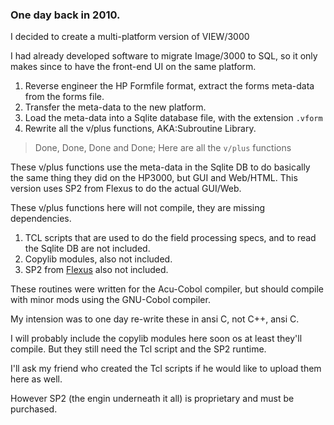 ### One day back in 2010.

I decided to create a multi-platform version of VIEW/3000

I had already developed software to migrate Image/3000 to SQL, so it only makes since to have the front-end UI on the same platform.

1. Reverse engineer the HP Formfile format, extract the forms meta-data from the forms file.
2. Transfer the meta-data to the new platform.
3. Load the meta-data into a Sqlite database file, with the extension `.vform`
4. Rewrite all the v/plus functions, AKA:Subroutine Library.

> Done, Done, Done and Done; Here are all the `v/plus` functions

These v/plus functions use the meta-data in the Sqlite DB to do basically the same thing they did on the HP3000, but GUI and Web/HTML. This version uses SP2 from Flexus to do the actual GUI/Web.

These v/plus functions here will not compile, they are missing dependencies.

1. TCL scripts that are used to do the field processing specs, and to read the Sqlite DB are not included.
2. Copylib modules, also not included.
3. SP2 from [Flexus](https://flexus.com/) also not included.

These routines were written for the Acu-Cobol compiler, but should compile with minor mods using the GNU-Cobol compiler.

My intension was to one day re-write these in ansi C, not C++, ansi C.

I will probably include the copylib modules here soon os at least they'll compile. But they still need the Tcl script and the SP2 runtime.

I'll ask my friend who created the Tcl scripts if he would like to upload them here as well.

However SP2 (the engin underneath it all) is proprietary and must be purchased.
